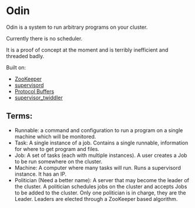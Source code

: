 # Odin
Odin is a system to run arbitrary programs on your cluster.

Currently there is no scheduler.

It is a proof of concept at the moment and is terribly inefficient and threaded
badly.

Built on:
 * [ZooKeeper](http://zookeeper.apache.org/)
 * [supervisord](http://supervisord.org)
 * [Protocol Buffers](http://code.google.com/apis/protocolbuffers)
 * [supervisor_twiddler](https://github.com/mnaberez/supervisor_twiddler)


## Terms:
 * Runnable: a command and configuration to run a program on a single machine
   which will be monitored.
 * Task: A single instance of a job. Contains a single runnable, information for 
   where to get program and files.
 * Job: A set of tasks (each with multiple instances). A user creates a Job to be
   run somewhere on the cluster.
 * Machine: A computer where many tasks will run. Runs a supervisord instance.
   It has an IP.
 * Politician (Need a better name): A server that may become the leader of the
   cluster. A politician schedules jobs on the cluster and accepts Jobs to be
   added to the cluster. Only one politician is in charge, they are the Leader.
   Leaders are elected through a ZooKeeper based algorithm.